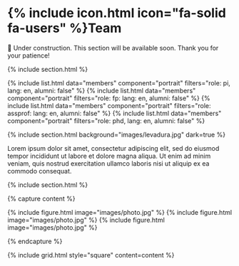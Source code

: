 
# {% include icon.html icon="fa-solid fa-users" %}Team

🚧 Under construction. This section will be available soon. Thank you for your patience!

{% include section.html %}

{% include list.html data="members" component="portrait" filters="role: pi, lang: en, alumni: false" %}
{% include list.html data="members" component="portrait" filters="role: fp: lang: en, alumni: false" %}
{% include list.html data="members" component="portrait" filters="role: assprof: lang: en, alumni: false" %}
{% include list.html data="members" component="portrait" filters="role: phd, lang: en, alumni: false" %}

{% include section.html background="images/levadura.jpg" dark=true %}

Lorem ipsum dolor sit amet, consectetur adipiscing elit, sed do eiusmod tempor
incididunt ut labore et dolore magna aliqua. Ut enim ad minim veniam, quis
nostrud exercitation ullamco laboris nisi ut aliquip ex ea commodo consequat.

{% include section.html %}

{% capture content %}

{% include figure.html image="images/photo.jpg" %}
{% include figure.html image="images/photo.jpg" %}
{% include figure.html image="images/photo.jpg" %}

{% endcapture %}

{% include grid.html style="square" content=content %}

